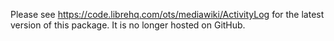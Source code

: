 Please see https://code.librehq.com/ots/mediawiki/ActivityLog for the latest version of this package.
It is no longer hosted on GitHub. 
